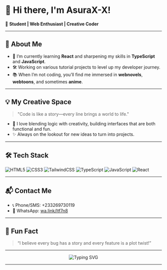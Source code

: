 # 👋 Hi there, I'm AsuraX-X!

🌱 **Student | Web Enthusiast | Creative Coder**

---

## 🎨 About Me

- 🚀 I’m currently learning **React** and sharpening my skills in **TypeScript** and **JavaScript**.
- 🛠️ Working on various tutorial projects to level up my developer journey.
- 📚 When I’m not coding, you’ll find me immersed in **webnovels**, **webtoons**, and sometimes **anime**.

---

## 💡 My Creative Space

> "Code is like a story—every line brings a world to life."

- 🌈 I love blending logic with creativity, building interfaces that are both functional and fun.
- ✨ Always on the lookout for new ideas to turn into projects.

---

## 🛠️ Tech Stack

![HTML5](https://img.shields.io/badge/html5-E34F26?style=flat&logo=html5&logoColor=white)
![CSS3](https://img.shields.io/badge/css3-1572B6?style=flat&logo=css3&logoColor=white)
![TailwindCSS](https://img.shields.io/badge/tailwindcss-38B2AC?style=flat&logo=tailwind-css&logoColor=white)
![TypeScript](https://img.shields.io/badge/typescript-3178C6?style=flat&logo=typescript&logoColor=white)
![JavaScript](https://img.shields.io/badge/javascript-F7DF1E?style=flat&logo=javascript&logoColor=black)
![React](https://img.shields.io/badge/react-61DAFB?style=flat&logo=react&logoColor=black)

---

## 📬 Contact Me

- 📞 Phone/SMS: +233269730119
- 💬 WhatsApp: [wa.link/ltf7n8](https://wa.link/ltf7n8)

---

## 🌟 Fun Fact

> “I believe every bug has a story and every feature is a plot twist!”

---

<p align="center">
  <img src="https://readme-typing-svg.demolab.com?font=Fira+Code&duration=4000&pause=500&center=true&vCenter=true&width=480&lines=Webnovel+Reader+%F0%9F%93%9A;Webtoon+Enthusiast+%F0%9F%8E%A8;Anime+Explorer+%F0%9F%A5%B9;Coding+my+own+adventure...+%F0%9F%A7%AA" alt="Typing SVG" />
</p>

---

<!--
✨ Let's code creatively!
-->
